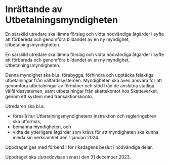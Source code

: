 # Inrättande av Utbetalningsmyndigheten

En särskild utredare ska lämna förslag och vidta nödvändiga åtgärder i syfte att förbereda och genomföra bildandet av en ny myndighet, Utbetalningsmyndigheten.

En särskild utredare ska lämna förslag och vidta nödvändiga åtgärder i syfte att förbereda och genomföra bildandet av en ny myndighet, Utbetalningsmyndigheten.

Denna myndighet ska bl.a. förebygga, förhindra och upptäcka felaktiga utbetalningar från välfärdssystemen. Myndigheten ska även ansvara för att genomföra utbetalningar av förmåner och stöd från de anslutna statliga välfärdssystemen, samt utbetalningar från skattekontot hos Skatteverket, genom ett system med transaktionskonto.

Utredaren ska bl.a.

* föreslå hur Utbetalningsmyndighetens instruktion och regleringsbrev ska utformas,
* bemanna myndigheten, och
* vidta de ytterligare åtgärder som krävs för att myndigheten ska kunna inleda sin verksamhet den 1 januari 2024.

Uppdraget ges med förbehåll för riksdagens beslut i nödvändiga delar.

Uppdraget ska slutredovisas senast den 31 december 2023.
